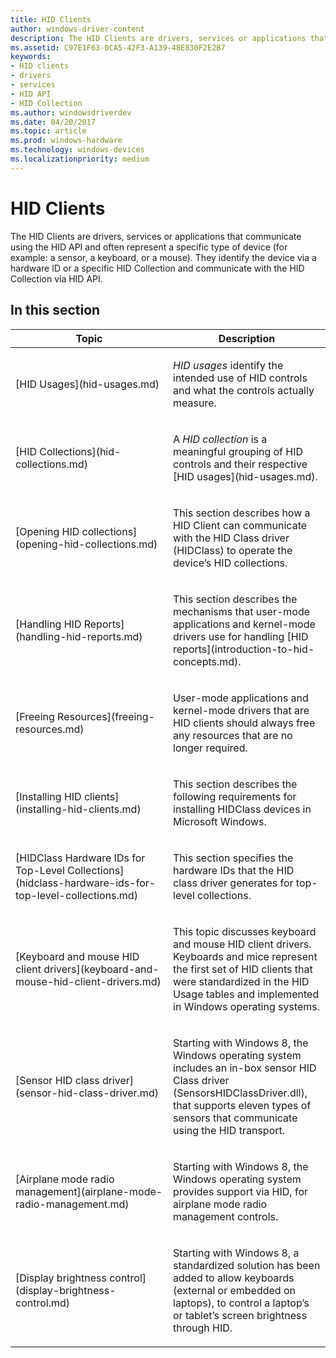 ```yaml
---
title: HID Clients
author: windows-driver-content
description: The HID Clients are drivers, services or applications that communicate using the HID API and often represent a specific type of device (for example a sensor, a keyboard, or a mouse).
ms.assetid: C97E1F63-0CA5-42F3-A139-48E830F2E2B7
keywords:
- HID clients
- drivers
- services
- HID API
- HID Collection
ms.author: windowsdriverdev
ms.date: 04/20/2017
ms.topic: article
ms.prod: windows-hardware
ms.technology: windows-devices
ms.localizationpriority: medium
---
```


# HID Clients


The HID Clients are drivers, services or applications that communicate using the HID API and often represent a specific type of device (for example: a sensor, a keyboard, or a mouse). They identify the device via a hardware ID or a specific HID Collection and communicate with the HID Collection via HID API.

## In this section


<table>
<colgroup>
<col width="50%" />
<col width="50%" />
</colgroup>
<thead>
<tr class="header">
<th>Topic</th>
<th>Description</th>
</tr>
</thead>
<tbody>
<tr class="odd">
<td><p>[HID Usages](hid-usages.md)</p></td>
<td><p><em>HID usages</em> identify the intended use of HID controls and what the controls actually measure.</p></td>
</tr>
<tr class="even">
<td><p>[HID Collections](hid-collections.md)</p></td>
<td><p>A <em>HID collection</em> is a meaningful grouping of HID controls and their respective [HID usages](hid-usages.md).</p></td>
</tr>
<tr class="odd">
<td><p>[Opening HID collections](opening-hid-collections.md)</p></td>
<td><p>This section describes how a HID Client can communicate with the HID Class driver (HIDClass) to operate the device’s HID collections.</p></td>
</tr>
<tr class="even">
<td><p>[Handling HID Reports](handling-hid-reports.md)</p></td>
<td><p>This section describes the mechanisms that user-mode applications and kernel-mode drivers use for handling [HID reports](introduction-to-hid-concepts.md).</p></td>
</tr>
<tr class="odd">
<td><p>[Freeing Resources](freeing-resources.md)</p></td>
<td><p>User-mode applications and kernel-mode drivers that are HID clients should always free any resources that are no longer required.</p></td>
</tr>
<tr class="even">
<td><p>[Installing HID clients](installing-hid-clients.md)</p></td>
<td><p>This section describes the following requirements for installing HIDClass devices in Microsoft Windows.</p></td>
</tr>
<tr class="odd">
<td><p>[HIDClass Hardware IDs for Top-Level Collections](hidclass-hardware-ids-for-top-level-collections.md)</p></td>
<td><p>This section specifies the hardware IDs that the HID class driver generates for top-level collections.</p></td>
</tr>
<tr class="even">
<td><p>[Keyboard and mouse HID client drivers](keyboard-and-mouse-hid-client-drivers.md)</p></td>
<td><p>This topic discusses keyboard and mouse HID client drivers. Keyboards and mice represent the first set of HID clients that were standardized in the HID Usage tables and implemented in Windows operating systems.</p></td>
</tr>
<tr class="odd">
<td><p>[Sensor HID class driver](sensor-hid-class-driver.md)</p></td>
<td><p>Starting with Windows 8, the Windows operating system includes an in-box sensor HID Class driver (SensorsHIDClassDriver.dll), that supports eleven types of sensors that communicate using the HID transport.</p></td>
</tr>
<tr class="even">
<td><p>[Airplane mode radio management](airplane-mode-radio-management.md)</p></td>
<td><p>Starting with Windows 8, the Windows operating system provides support via HID, for airplane mode radio management controls.</p></td>
</tr>
<tr class="odd">
<td><p>[Display brightness control](display-brightness-control.md)</p></td>
<td><p>Starting with Windows 8, a standardized solution has been added to allow keyboards (external or embedded on laptops), to control a laptop’s or tablet’s screen brightness through HID.</p></td>
</tr>
</tbody>
</table>

 

 

 




